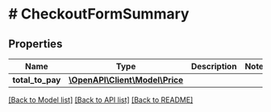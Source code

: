 # # CheckoutFormSummary

## Properties

Name | Type | Description | Notes
------------ | ------------- | ------------- | -------------
**total_to_pay** | [**\OpenAPI\Client\Model\Price**](Price.md) |  | 

[[Back to Model list]](../../README.md#documentation-for-models) [[Back to API list]](../../README.md#documentation-for-api-endpoints) [[Back to README]](../../README.md)


